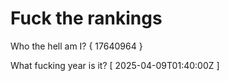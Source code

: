 # Fuck the rankings

Who the hell am I?
{ 17640964 }

What fucking year is it?
[ 2025-04-09T01:40:00Z ]
